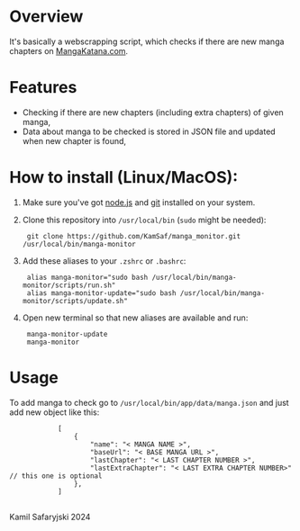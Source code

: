# Overview

It's basically a webscrapping script, which checks if there are new manga chapters on <a href="https://mangakatana.com/">MangaKatana.com<a/>.


# Features

- Checking if there are new chapters (including extra chapters) of given manga,
- Data about manga to be checked is stored in JSON file and updated when new chapter is found,


# How to install (Linux/MacOS):

1. Make sure you've got <a href="https://nodejs.org/en">node.js</a> and <a href="https://git-scm.com">git</a> installed on your system.

2. Clone this repository into ```/usr/local/bin``` (```sudo``` might be needed):

        git clone https://github.com/KamSaf/manga_monitor.git /usr/local/bin/manga-monitor

3. Add these aliases to your ```.zshrc``` or ```.bashrc```:

        alias manga-monitor="sudo bash /usr/local/bin/manga-monitor/scripts/run.sh"
        alias manga-monitor-update="sudo bash /usr/local/bin/manga-monitor/scripts/update.sh"

4. Open new terminal so that new aliases are available and run:

        manga-monitor-update
        manga-monitor
   

# Usage

To add manga to check go to ```/usr/local/bin/app/data/manga.json``` and just add new object like this:

                [
                    {
                        "name": "< MANGA NAME >",
                        "baseUrl": "< BASE MANGA URL >",
                        "lastChapter": "< LAST CHAPTER NUMBER >",
                        "lastExtraChapter": "< LAST EXTRA CHAPTER NUMBER>" // this one is optional
                    },
                ]

##

Kamil Safaryjski 2024
